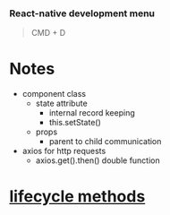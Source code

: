 ### React-native development menu
> CMD + D

# Notes
* component class
	* state attribute
		* internal record keeping
		* this.setState()
	* props
		* parent to child communication
* axios for http requests
	* axios.get().then() double function

# [lifecycle methods](http://projects.wojtekmaj.pl/react-lifecycle-methods-diagram/)
